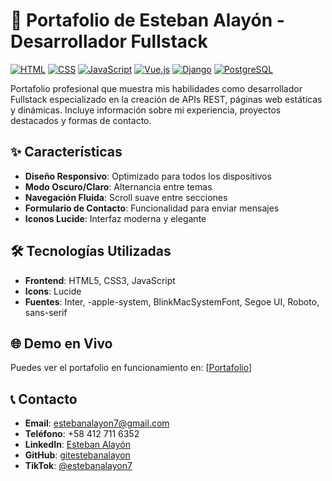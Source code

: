 # 🚀 Portafolio de Esteban Alayón - Desarrollador Fullstack

[![HTML](https://img.shields.io/badge/HTML-Expert-orange)]()
[![CSS](https://img.shields.io/badge/CSS-Expert-blue)]()
[![JavaScript](https://img.shields.io/badge/JavaScript-Expert-yellow)]()
[![Vue.js](https://img.shields.io/badge/Vue.js-Expert-green)]()
[![Django](https://img.shields.io/badge/Django-Expert-darkgreen)]()
[![PostgreSQL](https://img.shields.io/badge/PostgreSQL-Expert-blue)]()

Portafolio profesional que muestra mis habilidades como desarrollador Fullstack especializado en la creación de APIs REST, páginas web estáticas y dinámicas. Incluye información sobre mi experiencia, proyectos destacados y formas de contacto.

## ✨ Características

- **Diseño Responsivo**: Optimizado para todos los dispositivos
- **Modo Oscuro/Claro**: Alternancia entre temas
- **Navegación Fluida**: Scroll suave entre secciones
- **Formulario de Contacto**: Funcionalidad para enviar mensajes
- **Iconos Lucide**: Interfaz moderna y elegante

## 🛠️ Tecnologías Utilizadas

- **Frontend**: HTML5, CSS3, JavaScript
- **Icons**: Lucide
- **Fuentes**: Inter, -apple-system, BlinkMacSystemFont, Segoe UI, Roboto, sans-serif


## 🌐 Demo en Vivo

Puedes ver el portafolio en funcionamiento en: [[Portafolio](https://gitestebanalayon.github.io/portfolio.github.io/)]

## 📞 Contacto

- **Email**: estebanalayon7@gmail.com
- **Teléfono**: +58 412 711 6352
- **LinkedIn**: [Esteban Alayón](https://www.linkedin.com/in/esteban-alayon-318a1424a/)
- **GitHub**: [gitestebanalayon](https://github.com/gitestebanalayon)
- **TikTok**: [@estebanalayon7](https://www.tiktok.com/@estebanalayon7)